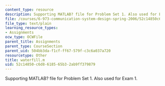 ```yaml
---
content_type: resource
description: Supporting MATLAB? file for Problem Set 1. Also used for Exam 1.
file: /courses/6-973-communication-system-design-spring-2006/52c14850c6d8618565b32ab9ff379879_waterfill.m
file_type: text/plain
learning_resource_types:
- Assignments
ocw_type: OCWFile
parent_title: Assignments
parent_type: CourseSection
parent_uid: 504bb3da-f1cf-ff67-579f-c3c6a037a720
resourcetype: Other
title: waterfill.m
uid: 52c14850-c6d8-6185-65b3-2ab9ff379879
---
```

Supporting MATLAB? file for Problem Set 1. Also used for Exam 1.

